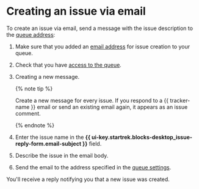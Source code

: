 # Creating an issue via email

To create an issue via email, send a message with the issue description to the [queue address](../manager/queue-mail.md):


1. Make sure that you added an [email address](../manager/queue-mail.md) for issue creation to your queue.

1. Check that you have [access to the queue](../manager/queue-access.md).


1. Creating a new message.

   {% note tip %}

   Create a new message for every issue. If you respond to a {{ tracker-name }} email or send an existing email again, it appears as an issue comment.

   {% endnote %}

1. Enter the issue name in the **{{ ui-key.startrek.blocks-desktop_issue-reply-form.email-subject }}** field.

1. Describe the issue in the email body.

1. Send the email to the address specified in the [queue settings](../manager/queue-mail.md).

You'll receive a reply notifying you that a new issue was created.

